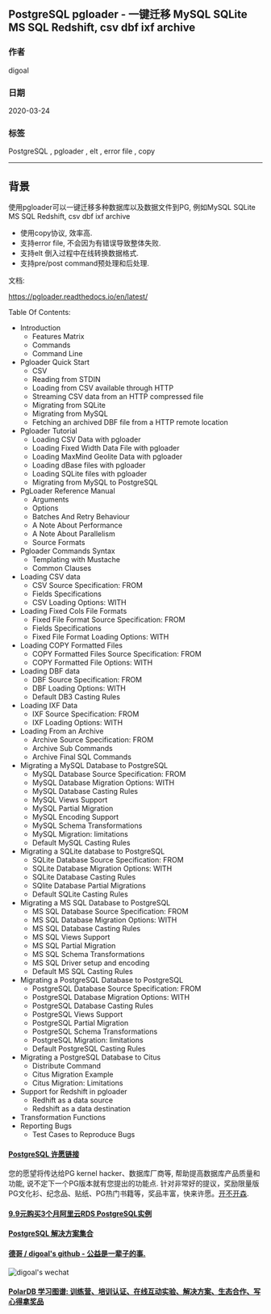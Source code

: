 ## PostgreSQL pgloader - 一键迁移 MySQL SQLite MS SQL Redshift, csv dbf ixf archive  
          
### 作者                                                                          
digoal                                                                                                                   
                            
### 日期                                                                                                                   
2020-03-24                                                                                                               
                                                                                                                   
### 标签                                                                                                                   
PostgreSQL , pgloader , elt , error file , copy   
                       
----                 
                            
## 背景        
使用pgloader可以一键迁移多种数据库以及数据文件到PG, 例如MySQL SQLite MS SQL Redshift, csv dbf ixf archive  
  
- 使用copy协议, 效率高.   
- 支持error file, 不会因为有错误导致整体失败.   
- 支持elt 倒入过程中在线转换数据格式.   
- 支持pre/post command预处理和后处理.   
  
文档:  
  
https://pgloader.readthedocs.io/en/latest/  
  
Table Of Contents:  
  
- Introduction  
    - Features Matrix  
    - Commands  
    - Command Line  
- Pgloader Quick Start  
    - CSV  
    - Reading from STDIN  
    - Loading from CSV available through HTTP  
    - Streaming CSV data from an HTTP compressed file  
    - Migrating from SQLite  
    - Migrating from MySQL  
    - Fetching an archived DBF file from a HTTP remote location  
- Pgloader Tutorial  
    - Loading CSV Data with pgloader  
    - Loading Fixed Width Data File with pgloader  
    - Loading MaxMind Geolite Data with pgloader  
    - Loading dBase files with pgloader  
    - Loading SQLite files with pgloader  
    - Migrating from MySQL to PostgreSQL  
- PgLoader Reference Manual  
    - Arguments  
    - Options  
    - Batches And Retry Behaviour  
    - A Note About Performance  
    - A Note About Parallelism  
    - Source Formats  
- Pgloader Commands Syntax  
    - Templating with Mustache  
    - Common Clauses  
- Loading CSV data  
    - CSV Source Specification: FROM  
    - Fields Specifications  
    - CSV Loading Options: WITH  
- Loading Fixed Cols File Formats  
    - Fixed File Format Source Specification: FROM  
    - Fields Specifications  
    - Fixed File Format Loading Options: WITH  
- Loading COPY Formatted Files  
    - COPY Formatted Files Source Specification: FROM  
    - COPY Formatted File Options: WITH  
- Loading DBF data  
    - DBF Source Specification: FROM  
    - DBF Loading Options: WITH  
    - Default DB3 Casting Rules  
- Loading IXF Data  
    - IXF Source Specification: FROM  
    - IXF Loading Options: WITH  
- Loading From an Archive  
    - Archive Source Specification: FROM  
    - Archive Sub Commands  
    - Archive Final SQL Commands  
- Migrating a MySQL Database to PostgreSQL  
    - MySQL Database Source Specification: FROM  
    - MySQL Database Migration Options: WITH  
    - MySQL Database Casting Rules  
    - MySQL Views Support  
    - MySQL Partial Migration  
    - MySQL Encoding Support  
    - MySQL Schema Transformations  
    - MySQL Migration: limitations  
    - Default MySQL Casting Rules  
- Migrating a SQLite database to PostgreSQL  
    - SQLite Database Source Specification: FROM  
    - SQLite Database Migration Options: WITH  
    - SQLite Database Casting Rules  
    - SQlite Database Partial Migrations  
    - Default SQLite Casting Rules  
- Migrating a MS SQL Database to PostgreSQL  
    - MS SQL Database Source Specification: FROM  
    - MS SQL Database Migration Options: WITH  
    - MS SQL Database Casting Rules  
    - MS SQL Views Support  
    - MS SQL Partial Migration  
    - MS SQL Schema Transformations  
    - MS SQL Driver setup and encoding  
    - Default MS SQL Casting Rules  
- Migrating a PostgreSQL Database to PostgreSQL  
    - PostgreSQL Database Source Specification: FROM  
    - PostgreSQL Database Migration Options: WITH  
    - PostgreSQL Database Casting Rules  
    - PostgreSQL Views Support  
    - PostgreSQL Partial Migration  
    - PostgreSQL Schema Transformations  
    - PostgreSQL Migration: limitations  
    - Default PostgreSQL Casting Rules  
- Migrating a PostgreSQL Database to Citus  
    - Distribute Command  
    - Citus Migration Example  
    - Citus Migration: Limitations  
- Support for Redshift in pgloader  
    - Redhift as a data source  
    - Redshift as a data destination  
- Transformation Functions  
- Reporting Bugs  
    - Test Cases to Reproduce Bugs  
        
  
  
  
  
  
  
  
  
  
  
  
  
  
  
  
  
  
  
  
  
  
  
  
  
  
  
  
  
  
  
  
  
  
  
  
  
  
  
  
  
  
  
  
  
  
  
  
  
  
  
  
  
  
#### [PostgreSQL 许愿链接](https://github.com/digoal/blog/issues/76 "269ac3d1c492e938c0191101c7238216")
您的愿望将传达给PG kernel hacker、数据库厂商等, 帮助提高数据库产品质量和功能, 说不定下一个PG版本就有您提出的功能点. 针对非常好的提议，奖励限量版PG文化衫、纪念品、贴纸、PG热门书籍等，奖品丰富，快来许愿。[开不开森](https://github.com/digoal/blog/issues/76 "269ac3d1c492e938c0191101c7238216").  
  
  
#### [9.9元购买3个月阿里云RDS PostgreSQL实例](https://www.aliyun.com/database/postgresqlactivity "57258f76c37864c6e6d23383d05714ea")
  
  
#### [PostgreSQL 解决方案集合](https://yq.aliyun.com/topic/118 "40cff096e9ed7122c512b35d8561d9c8")
  
  
#### [德哥 / digoal's github - 公益是一辈子的事.](https://github.com/digoal/blog/blob/master/README.md "22709685feb7cab07d30f30387f0a9ae")
  
  
![digoal's wechat](../pic/digoal_weixin.jpg "f7ad92eeba24523fd47a6e1a0e691b59")
  
  
#### [PolarDB 学习图谱: 训练营、培训认证、在线互动实验、解决方案、生态合作、写心得拿奖品](https://www.aliyun.com/database/openpolardb/activity "8642f60e04ed0c814bf9cb9677976bd4")
  
